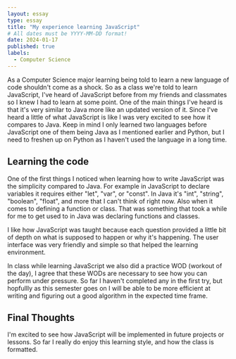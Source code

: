 ```yaml
---
layout: essay
type: essay
title: "My experience learning JavaScript"
# All dates must be YYYY-MM-DD format!
date: 2024-01-17
published: true
labels:
  - Computer Science
---
```


As a Computer Science major learning being told to learn a new language of code shouldn't come as a shock. So as a class we're told to learn JavaScript, I've heard of JavaScript before from my friends and classmates so I knew I had to learn at some point. 
One of the main things I've heard is that it's very similar to Java more like an updated version of it. Since I've heard a little of what JavaScript is like I was very excited to see how it compares to Java. Keep in mind I only learned two languages before JavaScript
one of them being Java as I mentioned earlier and Python, but I need to freshen up on Python as I haven't used the language in a long time.

## Learning the code

One of the first things I noticed when learning how to write JavaScript was the simplicity compared to Java. For example in JavaScript to declare variables it requires either "let", "var", or "const". In Java it's "int", "string", "boolean", "float", and more that I can't think of right now. Also when it comes to defining a function or class. That was something that took a while for me to get used to in Java was declaring functions and classes. 

I like how JavaScript was taught because each question provided a little bit of depth on what is supposed to happen or why it's happening. The user interface was very friendly and simple so that helped the learning environment.

In class while learning JavaScript we also did a practice WOD (workout of the day), I agree that these WODs are necessary to see how you can perform under pressure. So far I haven't completed any in the first try, but hopfullly as this semester goes on I will be able to be more efficient at writing and figuring out a good algorithm in the expected time frame. 

## Final Thoughts

I'm excited to see how JavaScript will be implemented in future projects or lessons. So far I really do enjoy this learning style, and how the class is formatted. 
